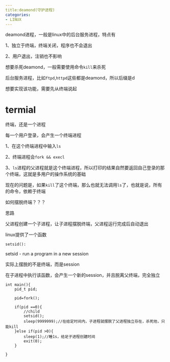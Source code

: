 ```yaml
---
title:deamond(守护进程)
categories: 
- LINUX
---
```


deamond进程，一般是linux中的后台服务进程，特点有

1、独立于终端，终端关闭，程序也不会退出

2、用户退出，注销也不影响 

想要杀死deamond，一般需要使用命令`kill`来杀死

后台服务进程，比如`ftpd`,`httpd`这些都是deamond，所以后缀是d

想要实现该功能，需要先从终端说起

# termial

终端，还是一个进程

每一个用户登录，会产生一个终端进程

1、在这个终端进程中输入`ls`

2、终端进程会`fork && execl`

3、`ls`进程的父进程就是这个终端进程，所以打印的结果自然要返回自己登录的那个终端，这就是多用户的操作系统的基础


现在的问题是，如果`kill`了这个终端，那么也就无法调用`ls`了，也就是说，所有的命令，依赖于终端


如何摆脱终端？？？

思路

父进程创建一个子进程，让子进程摆脱终端，父进程运行完成后自动退出


linux提供了一个函数

```
setsid():
```
setsid - run a program in a new session

实际上摆脱的不是终端，而是session

在子进程中执行该函数，会产生一个新的session，并且脱离父终端，完全独立

```
int main(){
    pid_t pid;
    
    pid=fork();

    if(pid ==0){
        //child
        setsid();
        sleep(9999999);//在给定时间内，子进程就摆脱了父进程独立存在，杀死他，只能kill        
    }else if(pid >0){
        sleep(1);//睡1s，给足子进程创建时间
        exit(0);
    }

}


```












